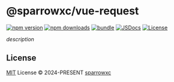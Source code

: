# @sparrowxc/vue-request

[![npm version][npm-version-src]][npm-version-href]
[![npm downloads][npm-downloads-src]][npm-downloads-href]
[![bundle][bundle-src]][bundle-href]
[![JSDocs][jsdocs-src]][jsdocs-href]
[![License][license-src]][license-href]

_description_

## License

[MIT](./LICENSE) License © 2024-PRESENT [sparrowxc](https://github.com/sparrowxc)

<!-- Badges -->
[npm-version-src]: https://img.shields.io/npm/v/@sparrowxc/vue-request?style=flat&colorA=080f12&colorB=1fa669
[npm-version-href]: https://npmjs.com/package/@sparrowxc/vue-request
[npm-downloads-src]: https://img.shields.io/npm/dm/@sparrowxc/vue-request?style=flat&colorA=080f12&colorB=1fa669
[npm-downloads-href]: https://npmjs.com/package/@sparrowxc/vue-request
[bundle-src]: https://img.shields.io/bundlephobia/minzip/@sparrowxc/vue-request?style=flat&colorA=080f12&colorB=1fa669&label=minzip
[bundle-href]: https://bundlephobia.com/result?p=@sparrowxc/vue-request
[license-src]: https://img.shields.io/github/license/sparrowxc/@sparrowxc/vue-request.svg?style=flat&colorA=080f12&colorB=1fa669
[license-href]: https://github.com/sparrowxc/@sparrowxc/vue-request/blob/main/LICENSE
[jsdocs-src]: https://img.shields.io/badge/jsdocs-reference-080f12?style=flat&colorA=080f12&colorB=1fa669
[jsdocs-href]: https://www.jsdocs.io/package/@sparrowxc/vue-request